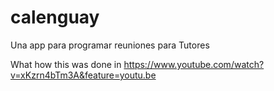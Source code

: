 # calenguay
Una app para programar reuniones para Tutores

What how this was done in https://www.youtube.com/watch?v=xKzrn4bTm3A&feature=youtu.be
